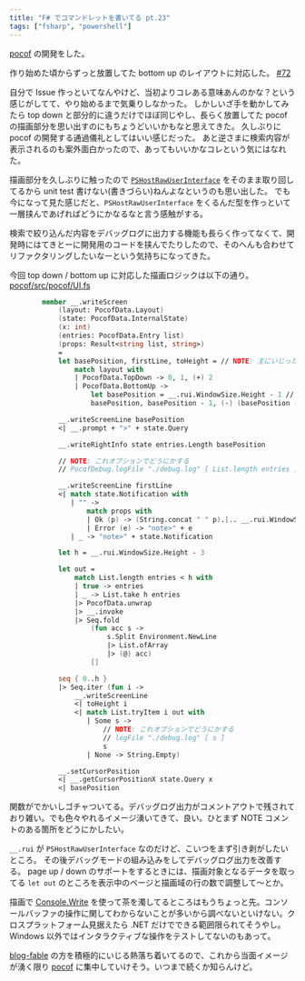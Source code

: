 ```yaml
---
title: "F# でコマンドレットを書いてる pt.23"
tags: ["fsharp", "powershell"]
---
```


[pocof](https://github.com/krymtkts/pocof) の開発をした。

作り始めた頃からずっと放置してた bottom up のレイアウトに対応した。 [#72](https://github.com/krymtkts/pocof/pull/72)

自分で Issue 作っといてなんやけど、当初よりコレある意味あんのかな？という感じがしてて、やり始めるまで気乗りしなかった。
しかしいざ手を動かしてみたら top down と部分的に違うだけでほぼ同じやし、長らく放置してた pocof の描画部分を思い出すのにもちょうどいいかもなと思えてきた。
久しぶりに pocof の開発する通過儀礼としてはいい感じだった。
あと逆さまに検索内容が表示されるのも案外面白かったので、あってもいいかなコレという気にはなれた。

描画部分を久しぶりに触ったので [`PSHostRawUserInterface`](https://learn.microsoft.com/en-us/dotnet/api/system.management.automation.host.pshostrawuserinterface?view=powershellsdk-7.3.0) をそのまま取り回してるから unit test 書けない(書きづらい)ねんよなというのも思い出した。
でも今になって見た感じだと、`PSHostRawUserInterface` をくるんだ型を作っといて一層挟んであげればどうにかなるなと言う感触がする。

検索で絞り込んだ内容をデバッグログに出力する機能も長らく作ってなくて、開発時にはてきとーに開発用のコードを挟んでたりしたので、そのへんも合わせてリファクタリングしたいなーという気持ちになってきた。

今回 top down / bottom up に対応した描画ロジックは以下の通り。
[pocof/src/pocof/UI.fs](https://github.com/krymtkts/pocof/blob/d68a172ffb6ca94fc7751fca2fc624d1e9683c16/src/pocof/UI.fs#L64-L120)

```fsharp
        member __.writeScreen
            (layout: PocofData.Layout)
            (state: PocofData.InternalState)
            (x: int)
            (entries: PocofData.Entry list)
            (props: Result<string list, string>)
            =
            let basePosition, firstLine, toHeight = // NOTE: 主にいじったのここ。 layout に応じて作られた let binding を使うように全体調整しただけ
                match layout with
                | PocofData.TopDown -> 0, 1, (+) 2
                | PocofData.BottomUp ->
                    let basePosition = __.rui.WindowSize.Height - 1 // NOTE: こういう PSHostRawUserInterface に直接アクセスする部分を取り除く
                    basePosition, basePosition - 1, (-) (basePosition - 2)

            __.writeScreenLine basePosition
            <| __.prompt + ">" + state.Query

            __.writeRightInfo state entries.Length basePosition

            // NOTE: これオプションでどうにかする
            // PocofDebug.logFile "./debug.log" [ List.length entries ]

            __.writeScreenLine firstLine
            <| match state.Notification with
               | "" ->
                   match props with
                   | Ok (p) -> (String.concat " " p).[.. __.rui.WindowSize.Width - 1]
                   | Error (e) -> "note>" + e
               | _ -> "note>" + state.Notification

            let h = __.rui.WindowSize.Height - 3

            let out =
                match List.length entries < h with
                | true -> entries
                | _ -> List.take h entries
                |> PocofData.unwrap
                |> __.invoke
                |> Seq.fold
                    (fun acc s ->
                        s.Split Environment.NewLine
                        |> List.ofArray
                        |> (@) acc)
                    []

            seq { 0..h }
            |> Seq.iter (fun i ->
                __.writeScreenLine
                <| toHeight i
                <| match List.tryItem i out with
                   | Some s ->
                       // NOTE: これオプションでどうにかする
                       // logFile "./debug.log" [ s ]
                       s
                   | None -> String.Empty)

            __.setCursorPosition
            <| __.getCursorPositionX state.Query x
            <| basePosition
```

関数がでかいしゴチャついてる。デバッグログ出力がコメントアウトで残されており雑い。でも色々やれるイメージ湧いてきて、良い。ひとまず NOTE コメントのある箇所をどうにかしたい。

`__.rui` が `PSHostRawUserInterface` なのだけど、こいつをまず引き剥がしたいところ。
その後デバッグモードの組み込みをしてデバッグログ出力を改善する。
page up / down のサポートをするときには、描画対象となるデータを取ってる `let out` のところを表示中のページと描画域の行の数で調整して～とか。

描画で [Console.Write](https://learn.microsoft.com/en-us/dotnet/api/system.console.write?view=net-7.0) を使って茶を濁してるところはもうちょっと先。コンソールバッファの操作に関してわからないことが多いから調べないといけない。クロスプラットフォーム見据えたら .NET だけでできる範囲限られてそうやし。 Windows 以外ではインタラクティブな操作をテストしてないのもあって。

[blog-fable](https://github.com/krymtkts/blog-fable) の方を積極的にいじる熱落ち着いてるので、これから当面イメージが湧く限り [pocof](https://github.com/krymtkts/pocof) に集中していけそう。いつまで続くか知らんけど。
